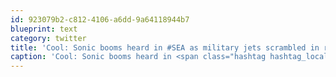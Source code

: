 ```yaml
---
id: 923079b2-c812-4106-a6dd-9a64118944b7
blueprint: text
category: twitter
title: 'Cool: Sonic booms heard in #SEA as military jets scrambled in response to presidential airspace breach'
caption: 'Cool: Sonic booms heard in <span class="hashtag hashtag_local">#<a href="http://tweettemp.darylchymko.ca/?tag=sea">SEA</a> as military jets scrambled in response to presidential airspace breach'
---
```

